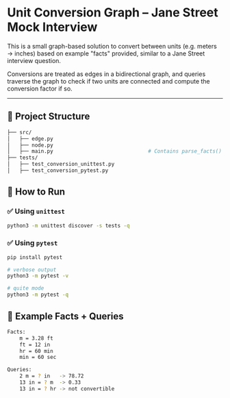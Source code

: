 # Unit Conversion Graph – Jane Street Mock Interview

This is a small graph-based solution to convert between units (e.g. meters → inches) based on example "facts" provided, similar to a Jane Street interview question.

Conversions are treated as edges in a bidirectional graph, and queries traverse the graph to check if two units are connected and compute the conversion factor if so.

---

## 📁 Project Structure

```bash
├── src/
│   ├── edge.py                   
│   ├── node.py                    
│   ├── main.py                               # Contains parse_facts() and answer_query()
├── tests/
│   ├── test_conversion_unittest.py                  
│   ├── test_conversion_pytest.py
```

## 🚀 How to Run

### ✅ Using `unittest`
```bash
python3 -m unittest discover -s tests -q
```

### ✅ Using `pytest`
```bash
pip install pytest

# verbose output
python3 -m pytest -v

# quite mode
python3 -m pytest -q
```

## 🧪 Example Facts + Queries
```bash
Facts:
    m = 3.28 ft
    ft = 12 in
    hr = 60 min
    min = 60 sec

Queries:
    2 m = ? in   -> 78.72
    13 in = ? m  -> 0.33
    13 in = ? hr -> not convertible
```
